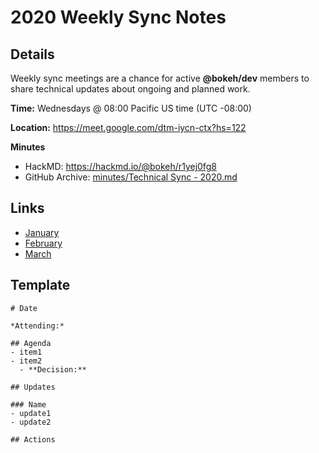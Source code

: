 # 2020 Weekly Sync Notes

## Details

Weekly sync meetings are a chance for active **@bokeh/dev** members to share technical updates about ongoing and planned work.

**Time:** Wednesdays @ 08:00 Pacific US time (UTC -08:00)

**Location:** https://meet.google.com/dtm-iycn-ctx?hs=122

**Minutes**
- HackMD: https://hackmd.io/@bokeh/r1yej0fg8
- GitHub Archive: [minutes/Technical Sync - 2020.md](https://github.com/bokeh/pm/blob/master/minutes/Weekly%20Sync%20-%202020.md)

## Links

- [January](https://hackmd.io/@bokeh/SkmCmJQeI)
- [February](https://hackmd.io/@bokeh/rJNpZ_uM8)
- [March](https://hackmd.io/@bokeh/ry4-ep3NL)

## Template
```
# Date

*Attending:*

## Agenda
- item1
- item2
  - **Decision:**
  
## Updates

### Name
- update1
- update2

## Actions
```

